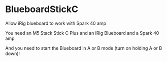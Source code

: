 # BlueboardStickC
Allow iRig blueboard to work with Spark 40 amp

You need an M5 Stack Stick C Plus and an iRig Blueboard and a Spark 40 amp

And you need to start the Blueboard in A or B mode (turn on holding A or B down)!


